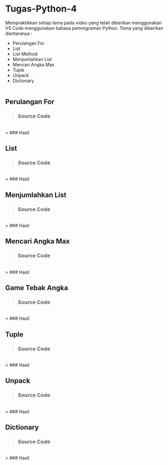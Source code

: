 # Tugas-Python-4

Mempraktikkan setiap tema pada video yang telah diberikan menggunakan VS Code menggunakan bahasa pemrograman Python. Tema yang diberikan diantaranya :
- Perulangan For
- List
- List Method
- Menjumlahkan List
- Mencari Angka Max
- Tuple
- Unpack
- Dictionary<br><br>

## Perulangan For

> ### Source Code<br>
<br>
> ### Hasil<br>

## List

> ### Source Code<br>
<br>
> ### Hasil<br>

## Menjumlahkan List

> ### Source Code<br>
<br>
> ### Hasil<br>

## Mencari Angka Max
> ### Source Code<br>
<br>
> ### Hasil<br>

## Game Tebak Angka

> ### Source Code<br>
<br>
> ### Hasil<br>

## Tuple

> ### Source Code<br>
<br>
> ### Hasil<br>

## Unpack

> ### Source Code<br>
<br>
> ### Hasil<br>

## Dictionary

> ### Source Code<br>
<br>
> ### Hasil<br>

